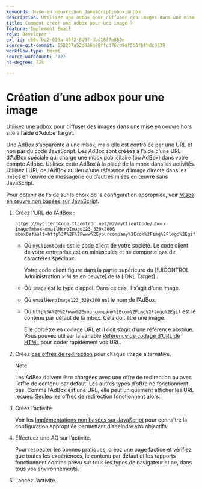 ```yaml
---
keywords: Mise en oeuvre;non JavaScript;mbox;adbox
description: Utilisez une adbox pour diffuser des images dans une mise en oeuvre hors site à l’aide d’Adobe Target. Une adbox est semblable à une mbox, mais elle est contrôlée par une URL au lieu de JavaScript.
title: Comment créer une adbox pour une image ?
feature: Implement Email
role: Developer
exl-id: c66cfbc2-633a-46f2-8d9f-dbd18f7e880e
source-git-commit: 152257a52d836a88ffcd76cd9af5b3fbfbdc0839
workflow-type: tm+mt
source-wordcount: '327'
ht-degree: 72%

---
```


# Création d’une adbox pour une image

Utilisez une adbox pour diffuser des images dans une mise en oeuvre hors site à l’aide d’Adobe Target.

Une AdBox s’apparente à une mbox, mais elle est contrôlée par une URL et non par du code JavaScript. Les AdBox sont créées à l’aide d’une URL d’AdBox spéciale qui charge une mbox publicitaire (ou AdBox) dans votre compte Adobe. Utilisez cette AdBox à la place de la mbox dans les activités. Utilisez l’URL de l’AdBox au lieu d’une référence d’image directe dans les mises en œuvre de messagerie ou d’autres mises en œuvre sans JavaScript.

Pour obtenir de l’aide sur le choix de la configuration appropriée, voir [Mises en œuvre non basées sur JavaScript](/help/main/c-implementing-target/c-non-javascript-based-implementation/non-javascript-based-implementation.md#concept_4799C58B081A43F6B3B8CC25A8D5D7C4).

1. Créez l’URL de l’AdBox :

   ```
   https://myClientCode.tt.omtrdc.net/m2/myClientCode/ubox/
   image?mbox=emailHeroImage123_320x200&
   mboxDefault=http%3A%2F%2Fwww%2Eyourcompany%2Ecom%2Fimg%2Flogo%2Egif
   ```

   * Où `myClientCode` est le code client de votre société. Le code client de votre entreprise est en minuscules et ne comporte pas de caractères spéciaux.

      Votre code client figure dans la partie supérieure du [!UICONTROL Administration > Mise en oeuvre] de la [!DNL Target] .

   * Où `image` est le type d’appel. Dans ce cas, il s’agit d’une image.

   * Où `emailHeroImage123_320x200` est le nom de l’AdBox.

   * Où `http%3A%2F%2Fwww%2Eyourcompany%2Ecom%2Fimg%2Flogo%2Egif` est le contenu par défaut de la mbox. Cela doit être une image.

      Elle doit être en codage URL et il doit s’agir d’une référence absolue. Vous pouvez utiliser la variable [Référence de codage d’URL de HTML](https://www.w3schools.com/tags/ref_urlencode.asp) pour coder rapidement vos URL.

1. Créez [des offres de redirection](/help/main/c-experiences/c-manage-content/offer-redirect.md#task_33C80CD722564303B687948261484F94) pour chaque image alternative.

   >[!NOTE]
   >
   >Les AdBox doivent être chargées avec une offre de redirection ou avec l’offre de contenu par défaut. Les autres types d’offre ne fonctionnent pas. Comme l’AdBox est une URL, elle peut uniquement afficher les URL reçues. Seules les offres de redirection fonctionnent alors.

1. Créez l’activité.

   Voir les [Implémentations non basées sur JavaScript](/help/main/c-implementing-target/c-non-javascript-based-implementation/non-javascript-based-implementation.md#concept_4799C58B081A43F6B3B8CC25A8D5D7C4) pour connaître la configuration appropriée permettant d’atteindre vos objectifs.
1. Effectuez une AQ sur l’activité.

   Pour respecter les bonnes pratiques, créez une page factice et vérifiez que toutes les expériences, le contenu par défaut et les rapports fonctionnent comme prévu sur tous les types de navigateur et ce, dans tous vos environnements.

1. Lancez l’activité.

